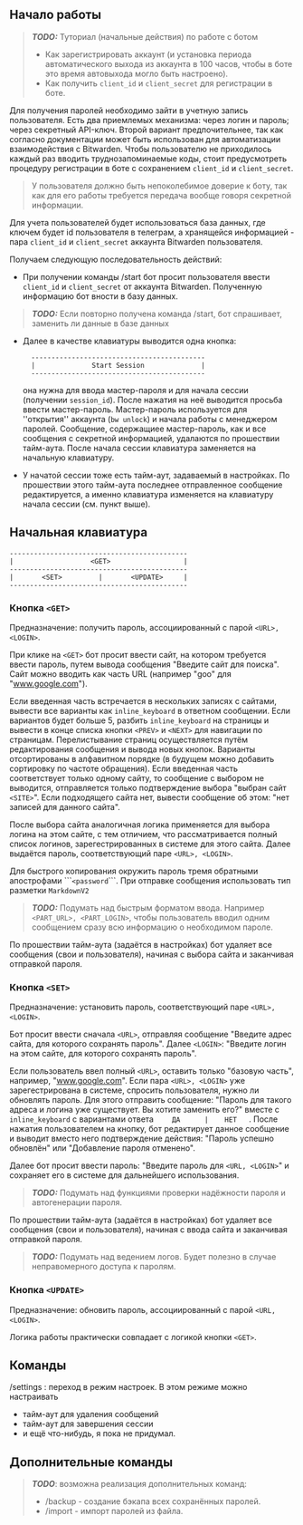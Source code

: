 ## Начало работы
>**_TODO:_** Туториал (начальные действия) по работе с ботом  
> - Как зарегистрировать аккаунт (и установка периода автоматического выхода из
аккаунта в 100 часов, чтобы в боте это время автовыхода могло быть настроено).
> - Как получить `client_id` и `client_secret` для регистрации в боте.

Для получения паролей необходимо зайти в учетную
запись пользователя. Есть два приемлемых механизма: через логин и пароль;
через секретный API-ключ. Второй вариант предпочительнее, так как согласно
документации может быть использован для автоматизации взаимодействия
с Bitwarden. Чтобы пользователю не приходилось каждый раз вводить труднозапоминаемые
коды, стоит предусмотреть процедуру регистрации в боте с сохранением `client_id` и
`client_secret`.

> У пользователя должно быть непоколебимое доверие к боту, так как для его работы
требуется передача вообще говоря секретной информации.

Для учета пользователей будет использоваться база данных, где ключем будет
id пользователя в телеграм, а хранящейся информацией - пара `client_id` и `client_secret`
аккаунта Bitwarden пользователя.

Получаем следующую последовательность действий:
- При получении команды /start бот просит пользователя ввести `client_id` и `client_secret`
от аккаунта Bitwarden. Полученную информацию бот вности в базу данных.

>**_TODO:_** Если повторно получена команда /start, бот спрашивает, заменить ли данные в базе данных

- Далее в качестве клавиатуры выводится одна кнопка:

        -------------------------------------------
        |              Start Session              |
        -------------------------------------------
    она нужна для ввода мастер-пароля и для начала сессии (получении `session_id`).
После нажатия на неё выводится просьба ввести мастер-пароль. Мастер-пароль используется для
''открытия'' аккаунта (`bw unlock`) и начала работы с менеджером паролей. Сообщение,
содержащиее мастер-пароль, как и все сообщения с секретной информацией, удалаются
по прошествии тайм-аута. После начала сессии клавиатура
заменяется на начальную клавиатуру.
- У начатой сессии тоже есть тайм-аут, задаваемый в настройках. По прошествии этого тайм-аута
последнее отправленное сообщение редактируется, а именно клавиатура изменяется на клавиатуру
начала сессии (см. пункт выше).

## Начальная клавиатура
```
--------------------------------------------
|                   <GET>                  |
--------------------------------------------
|       <SET>         |       <UPDATE>     |
--------------------------------------------
```

### Кнопка `<GET>`
Предназначение: получить пароль, ассоциированный с парой `<URL>, <LOGIN>`.

При клике на `<GET>` бот просит ввести сайт, на котором требуется ввести пароль, путем вывода
сообщения "Введите сайт для поиска".
Сайт можно вводить как часть URL (например "goo" для "www.google.com").

Если введенная часть встречается в нескольких записях с сайтами, вывести все варианты как `inline_keyboard` в ответном
сообщении. Если вариантов будет больше 5, разбить `inline_keyboard` на страницы и вывести в конце списка кнопки `<PREV>` и `<NEXT>`
для навигации по страницам. Перелистывание страниц осуществляется путём
редактирования сообщения и вывода новых кнопок.
Варианты отсортированы в алфавитном порядке (в будущем можно добавить сортировку по
частоте обращения). Если введенная часть соответствует только одному сайту, то сообщение
с выбором не выводится, отправляется только подтверждение выбора "выбран сайт `<SITE>`".
Если подходящего сайта нет, вывести сообщение об этом: "нет записей для данного сайта".

После выбора сайта аналогичная логика применяется для выбора логина на этом сайте, с тем
отличием, что рассматривается полный список логинов, зарегестрированных в системе для
этого сайта. Далее выдаётся пароль, соответствующий паре `<URL>, <LOGIN>`.

Для быстрого копирования окружить пароль тремя обратными апострофами \`\`\``<password`\`\`\`.
При отправке сообщения использовать тип разметки `MarkdownV2`

> **_TODO:_** Подумать над быстрым форматом ввода. Например `<PART_URL>, <PART_LOGIN>`, чтобы
пользователь вводил одним сообщением сразу всю информацию о необходимом пароле.

По прошествии тайм-аута (задаётся в настройках) бот удаляет все сообщения (свои и пользователя), начиная с
выбора сайта и заканчивая отправкой пароля.

### Кнопка `<SET>`
Предназначение: установить пароль, соответствующий паре `<URL>, <LOGIN>`.

Бот просит ввести сначала `<URL>`, отправляя сообщение "Введите адрес сайта, для которого сохранять пароль".
Далее `<LOGIN>`: "Введите логин на этом сайте, для которого сохранять пароль".

Если пользователь ввел полный `<URL>`, оставить только "базовую часть", например,
"www.google.com". Если пара `<URL>, <LOGIN>` уже зарегестрирована в системе,
спросить пользователя, нужно ли обновлять пароль. Для этого отправить сообщение:
"Пароль для такого адреса и логина уже существует. Вы хотите заменить его?" вместе
с `inline_keyboard` с вариантами ответа `     ДА      |    НЕТ    `. После нажатия пользователем
на кнопку, бот редактирует данное сообщение и выводит вместо него подтверждение действия:
"Пароль успешно обновлён" или "Добавление пароля отменено".

Далее бот просит ввести пароль: "Введите пароль для `<URL, <LOGIN>`" и сохраняет его в системе
для дальнейшего использования.

> **_TODO:_** Подумать над функциями проверки надёжности пароля и автогенерации пароля.

По прошествии тайм-аута (задаётся в настройках) бот удаляет все сообщения (свои и пользователя), начиная с
ввода сайта и заканчивая отправкой пароля.

> **_TODO:_** Подумать над ведением логов. Будет полезно в случае неправомерного доступа к паролям.

### Кнопка `<UPDATE>`
Предназначение: обновить пароль, ассоциированный с парой `<URL, <LOGIN>`.

Логика работы практически совпадает с логикой кнопки `<GET>`.

## Команды
/settings
: переход в режим настроек. В этом режиме можно настраивать
- тайм-аут для удаления сообщений
- тайм-аут для завершения сессии
- и ещё что-нибудь, я пока не придумал.

## Дополнительные команды
> **_TODO_**: возможна реализация дополнительных команд:
> - /backup - создание бэкапа всех сохранённых паролей.
> - /import - импорт паролей из файла.

